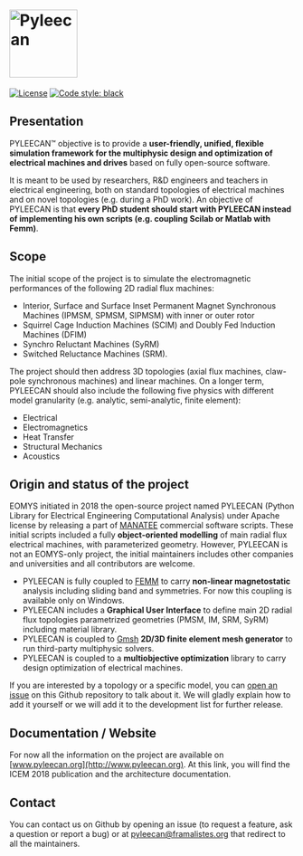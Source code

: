 # <img alt="Pyleecan" src="https://www.pyleecan.org/_static/favicon.png" height="120">

[![License](https://img.shields.io/badge/License-Apache%202.0-blue.svg)](https://opensource.org/licenses/Apache-2.0)
<a href="https://github.com/psf/black"><img alt="Code style: black" src="https://img.shields.io/badge/code%20style-black-000000.svg"></a>

## Presentation
PYLEECAN™ objective is to provide a **user-friendly, unified, flexible simulation framework for the multiphysic design and optimization of electrical machines and drives** based on fully open-source software.

It is meant to be used by researchers, R&D engineers and teachers in electrical engineering, both on standard topologies of electrical machines and on novel topologies (e.g. during a PhD work). 
An objective of PYLEECAN is that **every PhD student should start with PYLEECAN instead of implementing his own scripts (e.g. coupling Scilab or Matlab with Femm)**.

## Scope
The initial scope of the project is to simulate the electromagnetic performances of the following 2D radial flux machines:
* Interior, Surface and Surface Inset Permanent Magnet Synchronous Machines (IPMSM, SPMSM, SIPMSM) with inner or outer rotor
* Squirrel Cage Induction Machines (SCIM) and Doubly Fed Induction Machines (DFIM)
* Synchro Reluctant Machines (SyRM)
* Switched Reluctance Machines (SRM).

The project should then address 3D topologies (axial flux machines, claw-pole synchronous machines) and linear machines.
On a longer term, PYLEECAN should also include the following five physics with different model granularity (e.g. analytic, semi-analytic, finite element):
* Electrical
* Electromagnetics
* Heat Transfer
* Structural Mechanics
* Acoustics

## Origin and status of the project
EOMYS initiated in 2018 the open-source project named PYLEECAN (Python Library for Electrical Engineering Computational Analysis) under Apache license by releasing a part of [MANATEE](https://eomys.com/produits/manatee/article/logiciel-manatee?lang=en) commercial software scripts. These initial scripts included a fully **object-oriented modelling** of main radial flux electrical machines, with parameterized geometry. However, PYLEECAN is not an EOMYS-only project, the initial maintainers includes other companies and universities and all contributors are welcome.

* PYLEECAN is fully coupled to [FEMM](http://www.femm.info) to carry **non-linear magnetostatic** analysis including sliding band and symmetries. For now this coupling is available only on Windows.
* PYLEECAN includes a **Graphical User Interface** to define main 2D radial flux topologies parametrized geometries (PMSM, IM, SRM, SyRM) including material library.
* PYLEECAN is coupled to [Gmsh](http://gmsh.info/) **2D/3D finite element mesh generator** to run third-party multiphysic solvers. 
* PYLEECAN is coupled to a **multiobjective optimization** library to carry design optimization of electrical machines.

If you are interested by a topology or a specific model, you can [open an issue](https://github.com/Eomys/pyleecan/issues) on this Github repository to talk about it. We will gladly explain how to add it yourself or we will add it to the development list for further release.

## Documentation / Website
For now all the information on the project are available on [www.pyleecan.org](http://www.pyleecan.org). At this link, you will find the ICEM 2018 publication and the architecture documentation.

## Contact
You can contact us on Github by opening an issue (to request a feature, ask a question or report a bug) or at pyleecan@framalistes.org that redirect to all the maintainers.
